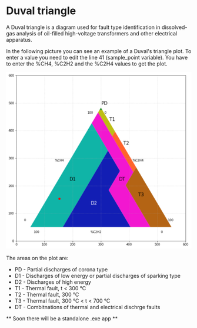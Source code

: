 # Duval triangle
A Duval triangle is a diagram used for fault type identification in dissolved-gas analysis of oil-filled high-voltage transformers and other electrical apparatus.

In the following picture you can see an example of a Duval's triangle plot. To enter a value you need to edit the line 41 (sample_point variable). You have to enter the %CH4, %C2H2 and the %C2H4 values to get the plot.

![Duval triangle example plot](readme_img/duval_triangle_example.PNG)

The areas on the plot are:
* PD - Partial discharges of corona type
* D1 - Discharges of low energy or partial discharges of sparking type
* D2 - Discharges of high energy
* T1 - Thermal fault, t < 300 °C
* T2 - Thermal fault, 300 °C
* T3 - Thermal fault, 300 °C < t < 700 °C
* DT - Combitnations of thermal and electrical dischrge faults


** Soon there will be a standalone .exe app **
